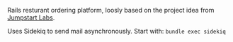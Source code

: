 Rails resturant ordering platform, loosly based on the project idea from [Jumpstart Labs](http://tutorials.jumpstartlab.com/projects/dinner_dash.html).

Uses Sidekiq to send mail asynchronously. Start with:
`bundle exec sidekiq`
